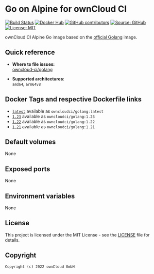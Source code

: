 # Go on Alpine for ownCloud CI

[![Build Status](https://img.shields.io/drone/build/owncloud-ci/golang?logo=drone&server=https%3A%2F%2Fdrone.owncloud.com)](https://drone.owncloud.com/owncloud-ci/golang)
[![Docker Hub](https://img.shields.io/docker/v/owncloudci/golang?logo=docker&label=dockerhub&sort=semver&logoColor=white)](https://hub.docker.com/r/owncloudci/golang)
[![GitHub contributors](https://img.shields.io/github/contributors/owncloud-ci/golang)](https://github.com/owncloud-ci/golang/graphs/contributors)
[![Source: GitHub](https://img.shields.io/badge/source-github-blue.svg?logo=github&logoColor=white)](https://github.com/owncloud-ci/golang)
[![License: MIT](https://img.shields.io/github/license/owncloud-ci/golang)](https://github.com/owncloud-ci/golang/blob/main/LICENSE)

ownCloud CI Alpine Go image based on the [official Golang](https://registry.hub.docker.com/_/golang/) image.

## Quick reference

- **Where to file issues:**\
  [owncloud-ci/golang](https://github.com/owncloud-ci/golang/issues)

- **Supported architectures:**\
  `amd64`, `arm64v8`

## Docker Tags and respective Dockerfile links

- [`latest`](https://github.com/owncloud-ci/golang/blob/main/latest/Dockerfile.amd64) available as `owncloudci/golang:latest`
- [`1.23`](https://github.com/owncloud-ci/golang/blob/main/v1.23/Dockerfile.amd64) available as `owncloudci/golang:1.23`
- [`1.22`](https://github.com/owncloud-ci/golang/blob/main/v1.22/Dockerfile.amd64) available as `owncloudci/golang:1.22`
- [`1.21`](https://github.com/owncloud-ci/golang/blob/main/v1.21/Dockerfile.amd64) available as `owncloudci/golang:1.21`

## Default volumes

None

## Exposed ports

None

## Environment variables

None

## License

This project is licensed under the MIT License - see the [LICENSE](https://github.com/owncloud-ci/golang/blob/main/LICENSE) file for details.

## Copyright

```Text
Copyright (c) 2022 ownCloud GmbH
```
